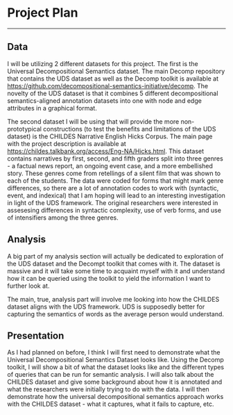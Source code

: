 # Project Plan

---

## Data

I will be utilizing 2 different datasets for this project. The first is the Universal Decompositional Semantics dataset. The main Decomp repository that contains the UDS dataset as well as the Decomp toolkit is available at <https://github.com/decompositional-semantics-initiative/decomp>. The novelty of the UDS dataset is that it combines 5 different decompositional semantics-aligned annotation datasets into one with node and edge attributes in a graphical format. 

The second dataset I will be using that will provide the more non-prototypical constructions (to test the benefits and limitations of the UDS dataset) is the CHILDES Narrative English Hicks Corpus. The main page with the project description is available at <https://childes.talkbank.org/access/Eng-NA/Hicks.html>. This dataset contains narratives by first, second, and fifth graders split into three genres - a factual news report, an ongoing event case, and a more embellished story. These genres come from retellings of a silent film that was shown to each of the students. The data were coded for forms that might mark genre differences, so there are a lot of annotation codes to work with (syntactic, event, and indexical) that I am hoping will lead to an interesting investigation in light of the UDS framework. The original researchers were interested in assesesing differences in syntactic complexity, use of verb forms, and use of intensifiers among the three genres.

## Analysis

A big part of my analysis section will actually be dedicated to exploration of the UDS dataset and the Decompt toolkit that comes with it. The dataset is massive and it will take some time to acquaint myself with it and understand how it can be queried using the toolkit to yield the information I want to further look at. 

The main, true, analysis part will involve me looking into how the CHILDES dataset aligns with the UDS framework. UDS is supposedly better for capturing the semantics of words as the average person would understand. 

## Presentation

As I had planned on before, I think I will first need to demonstrate what the Universal Decompositional Semantics Dataset looks like. Using the Decomp toolkit, I will show a bit of what the dataset looks like and the different types of queries that can be run for semantic analysis. I will also talk about the CHILDES dataset and give some background about how it is annotated and what the researchers were initially trying to do with the data. I will then demonstrate how the universal decompositional semantics approach works with the CHILDES dataset - what it captures, what it fails to capture, etc.